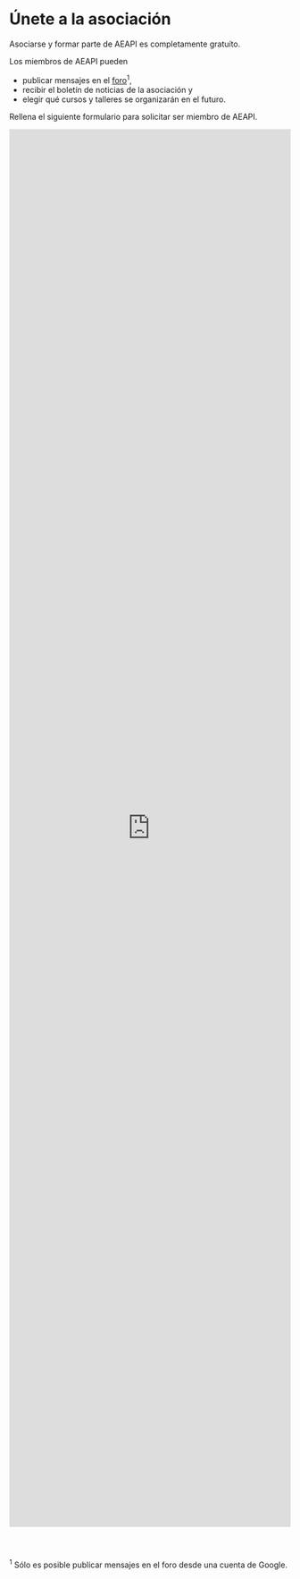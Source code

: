 <style>
    #backgroundImage {
        background-image: url('assets/img/background_5.jpg');
    }

    iframe {
        margin-bottom: 3em;
    }
</style>

# Únete a la asociación

Asociarse y formar parte de AEAPI es completamente gratuíto.

Los miembros de AEAPI pueden

* publicar mensajes en el [foro](foro)<sup>1</sup>,
* recibir el boletín de noticias de la asociación y
* elegir qué cursos y talleres se organizarán en el futuro.

Rellena el siguiente formulario para solicitar ser miembro de AEAPI.

<iframe src="https://docs.google.com/forms/d/e/1FAIpQLSfkzyvyS5AlrtOJTHXId8YjATIKvBX-LhirSXmeVqxDeqAfjQ/viewform?embedded=true" width="100%" height="2500" frameborder="0" marginheight="0" marginwidth="0">Cargando…</iframe>

<sup>1</sup> Sólo es posible publicar mensajes en el foro desde una cuenta de Google.
